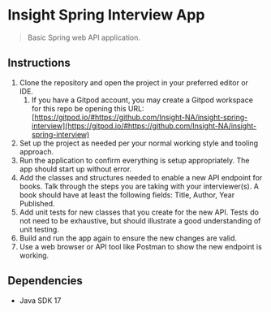 # Insight Spring Interview App

> Basic Spring web API application.

## Instructions

1. Clone the repository and open the project in your preferred editor or IDE.
   1. If you have a Gitpod account, you may create a Gitpod workspace for this repo be opening this URL: [https://gitpod.io/#https://github.com/Insight-NA/insight-spring-interview](https://gitpod.io/#https://github.com/Insight-NA/insight-spring-interview)
2. Set up the project as needed per your normal working style and tooling approach.
3. Run the application to confirm everything is setup appropriately. 
The app should start up without error.
4. Add the classes and structures needed to enable a new API endpoint for books. 
Talk through the steps you are taking with your interviewer(s).
A book should have at least the following fields: Title, Author, Year Published.
5. Add unit tests for new classes that you create for the new API.
Tests do not need to be exhaustive, but should illustrate a good understanding of unit testing.
6. Build and run the app again to ensure the new changes are valid.
7. Use a web browser or API tool like Postman to show the new endpoint is working.

## Dependencies

* Java SDK 17
